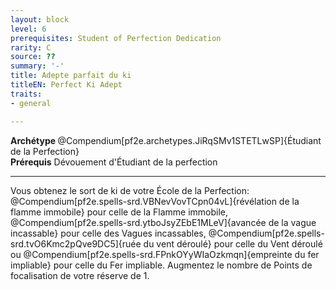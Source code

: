 ```yaml
---
layout: block
level: 6
prerequisites: Student of Perfection Dedication
rarity: C
source: ??
summary: '-'
title: Adepte parfait du ki
titleEN: Perfect Ki Adept
traits:
- general

---
```


<div><strong>Archétype </strong>@Compendium[pf2e.archetypes.JiRqSMv1STETLwSP]{Étudiant de la Perfection}</div>
<div><span id="ctl00_MainContent_DetailedOutput"><strong>Prérequis</strong> Dévouement d'Étudiant de la perfection<br></span></div>
<hr>
<p>Vous obtenez le sort de ki de votre École de la Perfection: @Compendium[pf2e.spells-srd.VBNevVovTCpn04vL]{révélation de la flamme immobile} pour celle de la Flamme immobile, @Compendium[pf2e.spells-srd.ytboJsyZEbE1MLeV]{avancée de la vague incassable} pour celle des Vagues incassables, @Compendium[pf2e.spells-srd.tvO6Kmc2pQve9DC5]{ruée du vent déroulé} pour celle du Vent déroulé ou @Compendium[pf2e.spells-srd.FPnkOYyWIaOzkmqn]{empreinte du fer impliable} pour celle du Fer impliable. Augmentez le nombre de Points de focalisation de votre réserve de 1.&nbsp;</p>